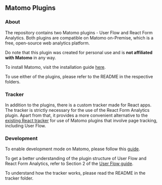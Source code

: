 ## Matomo Plugins

### About
The repository contains two Matomo plugins - User Flow and React Form Analytics. Both plugins are compatible on Matomo on-Premise, which is a free, open-source web analytics platform.  

Do note that this plugin was created for personal use and is **not affiliated with Matomo** in any way.

To install Matomo, visit the installation guide [here](https://matomo.org/docs/installation/).

To use either of the plugins, please refer to the README in the respective folders.

### Tracker
In addition to the plugins, there is a custom tracker made for React apps. The tracker is strictly necessary for the use of the React Form Analytics plugin. Apart from that, it provides a more convenient alternative to the [existing React tracker](https://www.npmjs.com/package/@datapunt/matomo-tracker-react) for use of Matomo plugins that involve page tracking, including User Flow.

### Development
To enable development mode on Matomo, please follow this [guide](https://developer.matomo.org/guides/getting-started-part-1).

To get a better understanding of the plugin structure of User Flow and React Form Analytics, refer to Section 2 of the [User Flow guide](https://gitlab.com/kpdoggie/interns/matomo-plugins/-/blob/master/UserFlow/docs/index.md). 

To understand how the tracker works, please read the README in the tracker folder.
